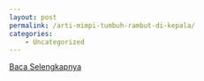 ```yaml
---
layout: post
permalink: /arti-mimpi-tumbuh-rambut-di-kepala/
categories:
    - Uncategorized
---
```


[Baca Selengkapnya](/05)